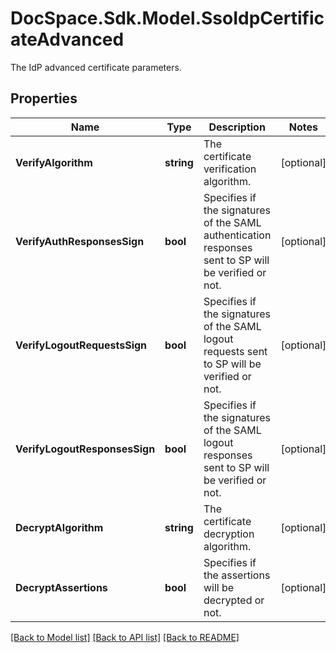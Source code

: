 # DocSpace.Sdk.Model.SsoIdpCertificateAdvanced
The IdP advanced certificate parameters.

## Properties

Name | Type | Description | Notes
------------ | ------------- | ------------- | -------------
**VerifyAlgorithm** | **string** | The certificate verification algorithm. | [optional] 
**VerifyAuthResponsesSign** | **bool** | Specifies if the signatures of the SAML authentication responses sent to SP will be verified or not. | [optional] 
**VerifyLogoutRequestsSign** | **bool** | Specifies if the signatures of the SAML logout requests sent to SP will be verified or not. | [optional] 
**VerifyLogoutResponsesSign** | **bool** | Specifies if the signatures of the SAML logout responses sent to SP will be verified or not. | [optional] 
**DecryptAlgorithm** | **string** | The certificate decryption algorithm. | [optional] 
**DecryptAssertions** | **bool** | Specifies if the assertions will be decrypted or not. | [optional] 

[[Back to Model list]](../README.md#documentation-for-models) [[Back to API list]](../README.md#documentation-for-api-endpoints) [[Back to README]](../README.md)

